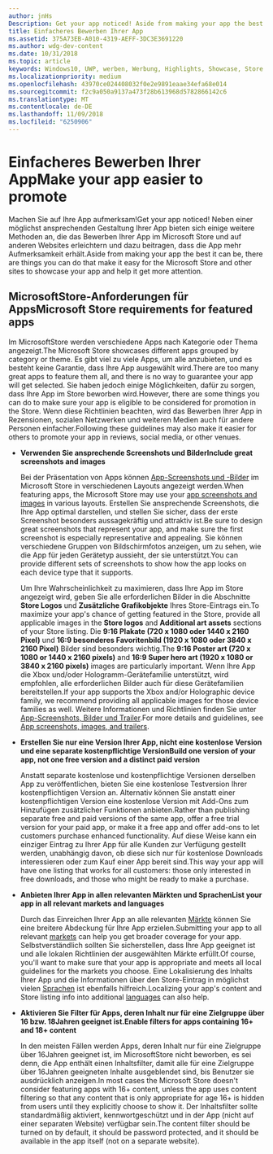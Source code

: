 ```yaml
---
author: jnHs
Description: Get your app noticed! Aside from making your app the best it can be, there are things you can do that make it easy for the Microsoft Store and other sites to showcase your app and help it get more attention.
title: Einfacheres Bewerben Ihrer App
ms.assetid: 375A73EB-A010-4319-AEFF-3DC3E3691220
ms.author: wdg-dev-content
ms.date: 10/31/2018
ms.topic: article
keywords: Windows10, UWP, werben, Werbung, Highlights, Showcase, Store
ms.localizationpriority: medium
ms.openlocfilehash: 43970ce024408032f0e2e9891eaae34efa68e014
ms.sourcegitcommit: f2c9a050a9137a473f28b613968d5782866142c6
ms.translationtype: MT
ms.contentlocale: de-DE
ms.lasthandoff: 11/09/2018
ms.locfileid: "6250906"
---
```

# <a name="make-your-app-easier-to-promote"></a><span data-ttu-id="d1c84-103">Einfacheres Bewerben Ihrer App</span><span class="sxs-lookup"><span data-stu-id="d1c84-103">Make your app easier to promote</span></span>


<span data-ttu-id="d1c84-104">Machen Sie auf Ihre App aufmerksam!</span><span class="sxs-lookup"><span data-stu-id="d1c84-104">Get your app noticed!</span></span> <span data-ttu-id="d1c84-105">Neben einer möglichst ansprechenden Gestaltung Ihrer App bieten sich einige weitere Methoden an, die das Bewerben Ihrer App im Microsoft Store und auf anderen Websites erleichtern und dazu beitragen, dass die App mehr Aufmerksamkeit erhält.</span><span class="sxs-lookup"><span data-stu-id="d1c84-105">Aside from making your app the best it can be, there are things you can do that make it easy for the Microsoft Store and other sites to showcase your app and help it get more attention.</span></span>


## <a name="microsoft-store-requirements-for-featured-apps"></a><span data-ttu-id="d1c84-106">MicrosoftStore-Anforderungen für Apps</span><span class="sxs-lookup"><span data-stu-id="d1c84-106">Microsoft Store requirements for featured apps</span></span>

<span data-ttu-id="d1c84-107">Im MicrosoftStore werden verschiedene Apps nach Kategorie oder Thema angezeigt.</span><span class="sxs-lookup"><span data-stu-id="d1c84-107">The Microsoft Store showcases different apps grouped by category or theme.</span></span> <span data-ttu-id="d1c84-108">Es gibt viel zu viele Apps, um alle anzubieten, und es besteht keine Garantie, dass Ihre App ausgewählt wird.</span><span class="sxs-lookup"><span data-stu-id="d1c84-108">There are too many great apps to feature them all, and there is no way to guarantee your app will get selected.</span></span> <span data-ttu-id="d1c84-109">Sie haben jedoch einige Möglichkeiten, dafür zu sorgen, dass Ihre App im Store beworben wird.</span><span class="sxs-lookup"><span data-stu-id="d1c84-109">However, there are some things you can do to make sure your app is eligible to be considered for promotion in the Store.</span></span> <span data-ttu-id="d1c84-110">Wenn diese Richtlinien beachten, wird das Bewerben Ihrer App in Rezensionen, sozialen Netzwerken und weiteren Medien auch für andere Personen einfacher.</span><span class="sxs-lookup"><span data-stu-id="d1c84-110">Following these guidelines may also make it easier for others to promote your app in reviews, social media, or other venues.</span></span>

-   **<span data-ttu-id="d1c84-111">Verwenden Sie ansprechende Screenshots und Bilder</span><span class="sxs-lookup"><span data-stu-id="d1c84-111">Include great screenshots and images</span></span>**

    <span data-ttu-id="d1c84-112">Bei der Präsentation von Apps können [App-Screenshots und -Bilder](app-screenshots-and-images.md) im Microsoft Store in verschiedenen Layouts angezeigt werden.</span><span class="sxs-lookup"><span data-stu-id="d1c84-112">When featuring apps, the Microsoft Store may use your [app screenshots and images](app-screenshots-and-images.md) in various layouts.</span></span> <span data-ttu-id="d1c84-113">Erstellen Sie ansprechende Screenshots, die Ihre App optimal darstellen, und stellen Sie sicher, dass der erste Screenshot besonders aussagekräftig und attraktiv ist.</span><span class="sxs-lookup"><span data-stu-id="d1c84-113">Be sure to design great screenshots that represent your app, and make sure the first screenshot is especially representative and appealing.</span></span> <span data-ttu-id="d1c84-114">Sie können verschiedene Gruppen von Bildschirmfotos anzeigen, um zu sehen, wie die App für jeden Gerätetyp aussieht, der sie unterstützt.</span><span class="sxs-lookup"><span data-stu-id="d1c84-114">You can provide different sets of screenshots to show how the app looks on each device type that it supports.</span></span>

    <span data-ttu-id="d1c84-115">Um Ihre Wahrscheinlichkeit zu maximieren, dass Ihre App im Store angezeigt wird, geben Sie alle erforderlichen Bilder in die Abschnitte **Store Logos** und **Zusätzliche Grafikobjekte** Ihres Store-Eintrags ein.</span><span class="sxs-lookup"><span data-stu-id="d1c84-115">To maximize your app's chance of getting featured in the Store, provide all applicable images in the **Store logos** and **Additional art assets** sections of your Store listing.</span></span> <span data-ttu-id="d1c84-116">Die **9:16 Plakate (720 x 1080 oder 1440 x 2160 Pixel)** und **16:9 besonderes Favoritenbild (1920 x 1080 oder 3840 x 2160 Pixel)** Bilder sind besonders wichtig.</span><span class="sxs-lookup"><span data-stu-id="d1c84-116">The **9:16 Poster art (720 x 1080 or 1440 x 2160 pixels)** and **16:9 Super hero art (1920 x 1080 or 3840 x 2160 pixels)** images are particularly important.</span></span> <span data-ttu-id="d1c84-117">Wenn Ihre App die Xbox und/oder Hologramm-Gerätefamilie unterstützt, wird empfohlen, alle erforderlichen Bilder auch für diese Gerätefamilien bereitstellen.</span><span class="sxs-lookup"><span data-stu-id="d1c84-117">If your app supports the Xbox and/or Holographic device family, we recommend providing all applicable images for those device families as well.</span></span> <span data-ttu-id="d1c84-118">Weitere Informationen und Richtlinien finden Sie unter [App-Screenshots, Bilder und Trailer](app-screenshots-and-images.md).</span><span class="sxs-lookup"><span data-stu-id="d1c84-118">For more details and guidelines, see [App screenshots, images, and trailers](app-screenshots-and-images.md).</span></span>

-   **<span data-ttu-id="d1c84-119">Erstellen Sie nur eine Version Ihrer App, nicht eine kostenlose Version und eine separate kostenpflichtige Version</span><span class="sxs-lookup"><span data-stu-id="d1c84-119">Build one version of your app, not one free version and a distinct paid version</span></span>**

    <span data-ttu-id="d1c84-120">Anstatt separate kostenlose und kostenpflichtige Versionen derselben App zu veröffentlichen, bieten Sie eine kostenlose Testversion Ihrer kostenpflichtigen Version an. Alternativ können Sie anstatt einer kostenpflichtigen Version eine kostenlose Version mit Add-Ons zum Hinzufügen zusätzlicher Funktionen anbieten.</span><span class="sxs-lookup"><span data-stu-id="d1c84-120">Rather than publishing separate free and paid versions of the same app, offer a free trial version for your paid app, or make it a free app and offer add-ons to let customers purchase enhanced functionality.</span></span> <span data-ttu-id="d1c84-121">Auf diese Weise kann ein einziger Eintrag zu Ihrer App für alle Kunden zur Verfügung gestellt werden, unabhängig davon, ob diese sich nur für kostenlose Downloads interessieren oder zum Kauf einer App bereit sind.</span><span class="sxs-lookup"><span data-stu-id="d1c84-121">This way your app will have one listing that works for all customers: those only interested in free downloads, and those who might be ready to make a purchase.</span></span>

-   **<span data-ttu-id="d1c84-122">Anbieten Ihrer App in allen relevanten Märkten und Sprachen</span><span class="sxs-lookup"><span data-stu-id="d1c84-122">List your app in all relevant markets and languages</span></span>**

    <span data-ttu-id="d1c84-123">Durch das Einreichen Ihrer App an alle relevanten [Märkte](define-pricing-and-market-selection.md) können Sie eine breitere Abdeckung für Ihre App erzielen.</span><span class="sxs-lookup"><span data-stu-id="d1c84-123">Submitting your app to all relevant [markets](define-pricing-and-market-selection.md) can help you get broader coverage for your app.</span></span> <span data-ttu-id="d1c84-124">Selbstverständlich sollten Sie sicherstellen, dass Ihre App geeignet ist und alle lokalen Richtlinien der ausgewählten Märkte erfüllt.</span><span class="sxs-lookup"><span data-stu-id="d1c84-124">Of course, you'll want to make sure that your app is appropriate and meets all local guidelines for the markets you choose.</span></span> <span data-ttu-id="d1c84-125">Eine Lokalisierung des Inhalts Ihrer App und die Informationen über den Store-Eintrag in möglichst vielen [Sprachen](supported-languages.md) ist ebenfalls hilfreich.</span><span class="sxs-lookup"><span data-stu-id="d1c84-125">Localizing your app's content and Store listing info into additional [languages](supported-languages.md) can also help.</span></span>

-   **<span data-ttu-id="d1c84-126">Aktivieren Sie Filter für Apps, deren Inhalt nur für eine Zielgruppe über 16 bzw. 18Jahren geeignet ist.</span><span class="sxs-lookup"><span data-stu-id="d1c84-126">Enable filters for apps containing 16+ and 18+ content</span></span>**

    <span data-ttu-id="d1c84-127">In den meisten Fällen werden Apps, deren Inhalt nur für eine Zielgruppe über 16Jahren geeignet ist, im MicrosoftStore nicht beworben, es sei denn, die App enthält einen Inhaltsfilter, damit alle für eine Zielgruppe über 16Jahren geeigneten Inhalte ausgeblendet sind, bis Benutzer sie ausdrücklich anzeigen.</span><span class="sxs-lookup"><span data-stu-id="d1c84-127">In most cases the Microsoft Store doesn't consider featuring apps with 16+ content, unless the app uses content filtering so that any content that is only appropriate for age 16+ is hidden from users until they explicitly choose to show it.</span></span> <span data-ttu-id="d1c84-128">Der Inhaltsfilter sollte standardmäßig aktiviert, kennwortgeschützt und in der App (nicht auf einer separaten Website) verfügbar sein.</span><span class="sxs-lookup"><span data-stu-id="d1c84-128">The content filter should be turned on by default, it should be password protected, and it should be available in the app itself (not on a separate website).</span></span>



 




